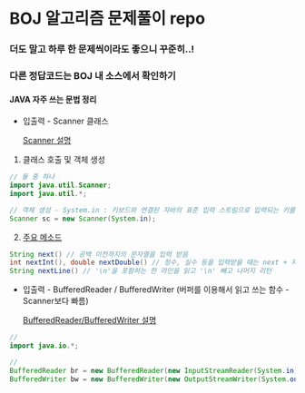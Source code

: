 BOJ 알고리즘 문제풀이 repo
=========================
### 더도 말고 하루 한 문제씩이라도 좋으니 꾸준히..!
### 다른 정답코드는 BOJ 내 소스에서 확인하기

#### JAVA 자주 쓰는 문법 정리
- 입출력 - Scanner 클래스

  [Scanner 설명](https://mine-it-record.tistory.com/103)
  
1. 클래스 호출 및 객체 생성
```java
// 둘 중 하나
import java.util.Scanner;
import java.util.*;

// 객체 생성 - System.in : 키보드와 연결된 자바의 표준 입력 스트림으로 입력되는 키를 바이트로 리턴
Scanner sc = new Scanner(System.in);
```

2. [주요 메소드](https://kutar37.tistory.com/entry/%EC%9E%90%EB%B0%94-String-%ED%81%B4%EB%9E%98%EC%8A%A4%EC%9D%98-%EB%A9%94%EC%86%8C%EB%93%9C)
```java
String next() // 공백 이전까지의 문자열을 입력 받음
int nextInt(), double nextDouble() // 정수, 실수 등을 입력받을 때는 next + 자료형()
String nextLine() // '\n'을 포함하는 한 라인을 읽고 '\n' 빼고 나머지 리턴
```

- 입출력 - BufferedReader / BufferedWriter (버퍼를 이용해서 읽고 쓰는 함수 - Scanner보다 빠름)
  
  [BufferedReader/BufferedWriter 설명](https://jhnyang.tistory.com/92)
  
```java
//
import java.io.*;

//
BufferedReader br = new BufferedReader(new InputStreamReader(System.in));
BufferedWriter bw = new BufferedWriter(new OutputStreamWriter(System.out));
```
